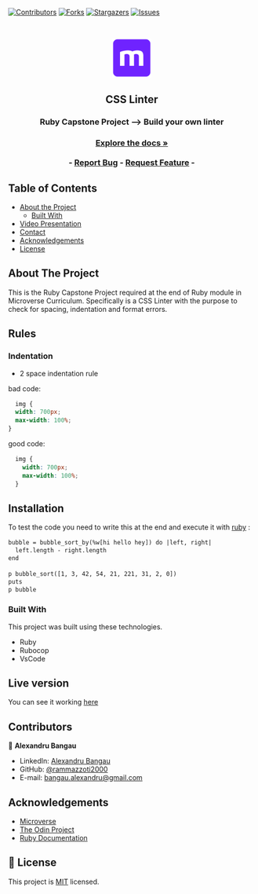 <!--
*** Thanks for checking out this README Template. If you have a suggestion that would
*** make this better, please fork the repo and create a pull request or simply open
*** an issue with the tag "enhancement".
*** Thanks again! Now go create something AMAZING! :D
-->

<!-- PROJECT SHIELDS -->
<!--
*** I'm using markdown "reference style" links for readability.
*** Reference links are enclosed in brackets [ ] instead of parentheses ( ).
*** See the bottom of this document for the declaration of the reference variables
*** for contributors-url, forks-url, etc. This is an optional, concise syntax you may use.
*** https://www.markdownguide.org/basic-syntax/#reference-style-links
-->
[![Contributors][contributors-shield]][contributors-url]
[![Forks][forks-shield]][forks-url]
[![Stargazers][stars-shield]][stars-url]
[![Issues][issues-shield]][issues-url]

<!-- PROJECT LOGO -->
<br />
<p align="center">
  <a href="https://github.com/rammazzoti2000/Ruby-capstone-project">
    <img src="images/microverse.png" alt="Logo" width="80" height="80">
  </a>

  <h2 align="center">CSS Linter</h2>

  <h3 align="center">Ruby Capstone Project --> Build your own linter<h3>
  <p align="center">
    <a href="https://github.com/rammazzoti2000/Ruby-capstone-project"><strong>Explore the docs »</strong></a>
    <br />
    <br />
    -
    <a href="https://github.com/rammazzoti2000/Ruby-capstone-project/issues">Report Bug</a>
    -
    <a href="https://github.com/rammazzoti2000/Ruby-capstone-project/issues">Request Feature</a>
    -
  </p>
</p>

<!-- TABLE OF CONTENTS -->
## Table of Contents

* [About the Project](#about-the-project)
  * [Built With](#built-with)
* [Video Presentation](#video-presentation)
* [Contact](#contact)
* [Acknowledgements](#acknowledgements)
* [License](#license)

<!-- ABOUT THE PROJECT -->
## About The Project

This is the Ruby Capstone Project required at the end of Ruby module in Microverse Curriculum.
Specifically is a CSS Linter with the purpose to check for spacing, indentation and format errors.

## Rules

  ### Indentation

  * 2 space indentation rule

  bad code:

  ```css
    img {
    width: 700px;
    max-width: 100%;
  }
  ```

  good code:

  ```css
    img {
      width: 700px;
      max-width: 100%;
    }
```



<!-- ABOUT THE PROJECT -->
## Installation

To test the code you need to write this at the end and execute it with [ruby](https://repl.it) : 

```
bubble = bubble_sort_by(%w[hi hello hey]) do |left, right|
  left.length - right.length
end

p bubble_sort([1, 3, 42, 54, 21, 221, 31, 2, 0])
puts
p bubble

```

### Built With
This project was built using these technologies.
* Ruby
* Rubocop
* VsCode

<!-- LIVE VERSION -->
## Live version

You can see it working [here](https://repl.it/@AlexandruBangau/bubblesort)

<!-- CONTACT -->
## Contributors

👤 **Alexandru Bangau**

- LinkedIn: [Alexandru Bangau](https://www.linkedin.com/in/alexandru-bangau/)
- GitHub: [@rammazzoti2000](https://github.com/rammazzoti2000)
- E-mail: bangau.alexandru@gmail.com


<!-- ACKNOWLEDGEMENTS -->
## Acknowledgements
* [Microverse](https://www.microverse.org/)
* [The Odin Project](https://www.theodinproject.com/)
* [Ruby Documentation](https://www.ruby-lang.org/en/documentation/)

<!-- MARKDOWN LINKS & IMAGES -->
<!-- https://www.markdownguide.org/basic-syntax/#reference-style-links -->
[contributors-shield]: https://img.shields.io/github/contributors/rammazzoti2000/Ruby-capstone-project.svg?style=flat-square
[contributors-url]: https://github.com/rammazzoti2000/Ruby-capstone-project/graphs/contributors
[forks-shield]: https://img.shields.io/github/forks/rammazzoti2000/Ruby-capstone-project.svg?style=flat-square
[forks-url]: https://github.com/rammazzoti2000/Ruby-capstone-project/network/members
[stars-shield]: https://img.shields.io/github/stars/rammazzoti2000/Ruby-capstone-project.svg?style=flat-square
[stars-url]: https://github.com/rammazzoti2000/Ruby-capstone-project/stargazers
[issues-shield]: https://img.shields.io/github/issues/rammazzoti2000/Ruby-capstone-project.svg?style=flat-square
[issues-url]: https://github.com/rammazzoti2000/Ruby-capstone-project/issues
[product-screenshot]: images/bubble_sort.png

## 📝 License

This project is [MIT](https://opensource.org/licenses/MIT) licensed.
